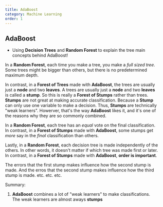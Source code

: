 ```yaml
---
title: AdaBoost
category: Machine Learning
order: 1
---
```


## AdaBoost

- Using **Decision Trees** and **Random Forest** to explain the tree main concepts behind AdaBoost!


In a **Random Forest**, each time you make a tree, you make a *full sized tree*. Some trees might be bigger than others, but there is no predetermined maximum depth.

In contrast, in a **Forest of Trees** made with **AdaBoost**, the trees are usually just a **node** and two **leaves**. A trees are usually just a **node** and two **leaves** is called a **stump**. So this is really a **Forest of Stumps** rather than trees. **Stumps** are not great at making accurate classification. Because a **Stump** can only use one variable to make a decision. Thus, **Stumps** are technically "weak learners". Howerver, that's the way **AdaBoost** likes it, and it's one of the reasons why they are so commonly combined.

In a **Random Forest**, each tree has an *equal* vote on the final classification. In contrast, in a **Forest of Stumps** made with **AdaBoost**, some stumps get *more* say in the *final* classification than others.

Lastly, in a **Random Forest**, each decision tree is made independently of the others. In other words, it doesn't matter if which tree was made first or later. In contrast, in a **Forest of Stumps** made with **AdaBoost**, **order is important**.

The errors that the first stump makes influence how the second stump is made. And the erros that the second stump makes influence how the third stump is made. etc. etc. etc.

Summary:
1. **AdaBoost** combines a lot of "weak learners" to make classifications. The weak learners are almost aways **stumps**
